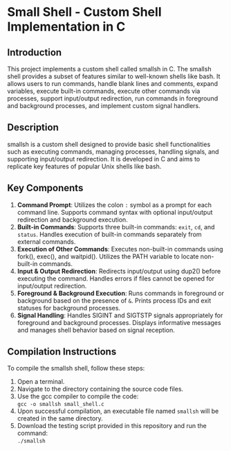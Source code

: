 # Small Shell - Custom Shell Implementation in C

## Introduction
This project implements a custom shell called smallsh in C. The smallsh shell provides a subset of features similar to well-known shells like bash. It allows users to run commands, handle blank lines and comments, expand variables, execute built-in commands, execute other commands via processes, support input/output redirection, run commands in foreground and background processes, and implement custom signal handlers.

## Description
smallsh is a custom shell designed to provide basic shell functionalities such as executing commands, managing processes, handling signals, and supporting input/output redirection. It is developed in C and aims to replicate key features of popular Unix shells like bash.

## Key Components
1. **Command Prompt**: Utilizes the colon `:` symbol as a prompt for each command line. Supports command syntax with optional input/output redirection and background execution.
2. **Built-in Commands**: Supports three built-in commands: `exit`, `cd`, and `status`. Handles execution of built-in commands separately from external commands.
3. **Execution of Other Commands**: Executes non-built-in commands using fork(), exec(), and waitpid(). Utilizes the PATH variable to locate non-built-in commands.
4. **Input & Output Redirection**: Redirects input/output using dup2() before executing the command. Handles errors if files cannot be opened for input/output redirection.
5. **Foreground & Background Execution**: Runs commands in foreground or background based on the presence of `&`. Prints process IDs and exit statuses for background processes.
6. **Signal Handling**: Handles SIGINT and SIGTSTP signals appropriately for foreground and background processes. Displays informative messages and manages shell behavior based on signal reception.

## Compilation Instructions
To compile the smallsh shell, follow these steps:
1. Open a terminal.
2. Navigate to the directory containing the source code files.
3. Use the gcc compiler to compile the code:    
   `gcc -o smallsh small_shell.c`
5. Upon successful compilation, an executable file named `smallsh` will be created in the same directory.
6. Download the testing script provided in this repository and run the command:     
    `./smallsh`
